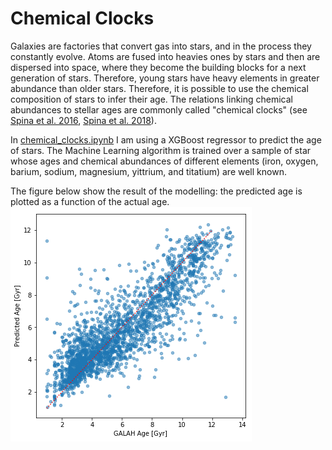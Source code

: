 # Chemical Clocks

Galaxies are factories that convert gas into stars, and in the process they constantly evolve. Atoms are fused into heavies ones by stars and then are dispersed into space, where they become the building blocks for a next generation of stars. Therefore, young stars have heavy elements in greater abundance than older stars. Therefore, it is possible to use the chemical composition of stars to infer their age. The relations linking chemical abundances to stellar ages are commonly called "chemical clocks" (see [Spina et al. 2016](https://ui.adsabs.harvard.edu/abs/2016A%26A...593A.125S/abstract), [Spina et al. 2018](https://ui.adsabs.harvard.edu/abs/2018MNRAS.474.2580S/abstract)).

In [chemical_clocks.ipynb](chemical_clocks.ipynb) I am using a XGBoost regressor to predict the age of stars. The Machine Learning algorithm is trained over a sample of star whose ages and chemical abundances of different elements (iron, oxygen, barium, sodium, magnesium, yittrium, and titatium) are well known. 

The figure below show the result of the modelling: the predicted age is plotted as a function of the actual age.
![fig](chemical_clock.png)

